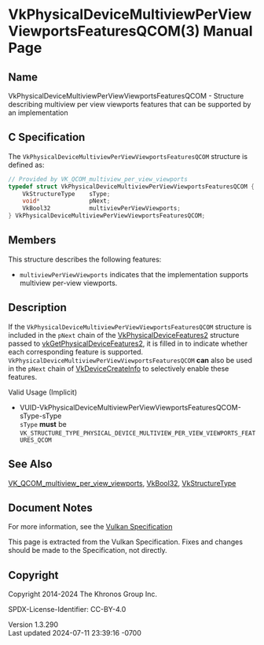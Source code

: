 # VkPhysicalDeviceMultiviewPerViewViewportsFeaturesQCOM(3) Manual Page

## Name

VkPhysicalDeviceMultiviewPerViewViewportsFeaturesQCOM - Structure
describing multiview per view viewports features that can be supported
by an implementation



## <a href="#_c_specification" class="anchor"></a>C Specification

The `VkPhysicalDeviceMultiviewPerViewViewportsFeaturesQCOM` structure is
defined as:

``` c
// Provided by VK_QCOM_multiview_per_view_viewports
typedef struct VkPhysicalDeviceMultiviewPerViewViewportsFeaturesQCOM {
    VkStructureType    sType;
    void*              pNext;
    VkBool32           multiviewPerViewViewports;
} VkPhysicalDeviceMultiviewPerViewViewportsFeaturesQCOM;
```

## <a href="#_members" class="anchor"></a>Members

This structure describes the following features:

- <span id="features-multiview-per-view-viewports"></span>
  `multiviewPerViewViewports` indicates that the implementation supports
  multiview per-view viewports.

## <a href="#_description" class="anchor"></a>Description

If the `VkPhysicalDeviceMultiviewPerViewViewportsFeaturesQCOM` structure
is included in the `pNext` chain of the
[VkPhysicalDeviceFeatures2](https://registry.khronos.org/vulkan/specs/1.3-extensions/man/html/VkPhysicalDeviceFeatures2.html) structure
passed to
[vkGetPhysicalDeviceFeatures2](https://registry.khronos.org/vulkan/specs/1.3-extensions/man/html/vkGetPhysicalDeviceFeatures2.html), it is
filled in to indicate whether each corresponding feature is supported.
`VkPhysicalDeviceMultiviewPerViewViewportsFeaturesQCOM` **can** also be
used in the `pNext` chain of
[VkDeviceCreateInfo](https://registry.khronos.org/vulkan/specs/1.3-extensions/man/html/VkDeviceCreateInfo.html) to selectively enable
these features.

Valid Usage (Implicit)

- <a
  href="#VUID-VkPhysicalDeviceMultiviewPerViewViewportsFeaturesQCOM-sType-sType"
  id="VUID-VkPhysicalDeviceMultiviewPerViewViewportsFeaturesQCOM-sType-sType"></a>
  VUID-VkPhysicalDeviceMultiviewPerViewViewportsFeaturesQCOM-sType-sType  
  `sType` **must** be
  `VK_STRUCTURE_TYPE_PHYSICAL_DEVICE_MULTIVIEW_PER_VIEW_VIEWPORTS_FEATURES_QCOM`

## <a href="#_see_also" class="anchor"></a>See Also

[VK_QCOM_multiview_per_view_viewports](https://registry.khronos.org/vulkan/specs/1.3-extensions/man/html/VK_QCOM_multiview_per_view_viewports.html),
[VkBool32](https://registry.khronos.org/vulkan/specs/1.3-extensions/man/html/VkBool32.html), [VkStructureType](https://registry.khronos.org/vulkan/specs/1.3-extensions/man/html/VkStructureType.html)

## <a href="#_document_notes" class="anchor"></a>Document Notes

For more information, see the <a
href="https://registry.khronos.org/vulkan/specs/1.3-extensions/html/vkspec.html#VkPhysicalDeviceMultiviewPerViewViewportsFeaturesQCOM"
target="_blank" rel="noopener">Vulkan Specification</a>

This page is extracted from the Vulkan Specification. Fixes and changes
should be made to the Specification, not directly.

## <a href="#_copyright" class="anchor"></a>Copyright

Copyright 2014-2024 The Khronos Group Inc.

SPDX-License-Identifier: CC-BY-4.0

Version 1.3.290  
Last updated 2024-07-11 23:39:16 -0700
